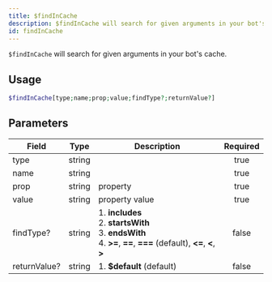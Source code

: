 ```yaml
---
title: $findInCache
description: $findInCache will search for given arguments in your bot's cache.
id: findInCache
---
```


`$findInCache` will search for given arguments in your bot's cache.

## Usage

```php
$findInCache[type;name;prop;value;findType?;returnValue?]
```

## Parameters

| Field        | Type   | Description                                                                                                                       | Required |
|--------------|--------|-----------------------------------------------------------------------------------------------------------------------------------|:--------:|
| type         | string |                                                                                                                                   |   true   |
| name         | string |                                                                                                                                   |   true   |
| prop         | string | property                                                                                                                          |   true   |
| value        | string | property value                                                                                                                    |   true   |
| findType?    | string | 1. **includes** <br /> 2. **startsWith** <br /> 3. **endsWith** <br /> 4. **>=**, **==**, **===** (default), **<=**, **<**, **>** |  false   |
| returnValue? | string | 1. **$default** (default)                                                                                                         |  false   |